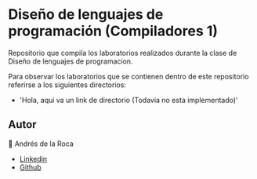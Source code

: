 # Diseño de lenguajes de programación (Compiladores 1) 
Repositorio que compila los laboratorios realizados durante la clase de Diseño de lenguajes de programacion.

Para observar los laboratorios que se contienen dentro de este repositorio referirse a los siguientes directorios:

- 'Hola, aqui va un link de directorio (Todavia no esta implementado)'

## Autor  
👤 Andrés de la Roca  
- <a href = "https://www.linkedin.com/in/andr%C3%A8s-de-la-roca-pineda-10a40319b/">Linkedin</a>  
- <a href="https://github.com/andresdlRoca">Github</a>  
